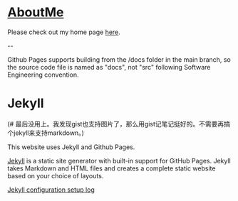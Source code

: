 # [AboutMe](https://dayuantan.github.io/AboutMe/)

Please check out my home page [here](https://dayuantan.github.io/AboutMe/).

\--

Github Pages supports building from the /docs folder in the main branch, so the source code file is named as "docs", not "src" following Software Engineering convention.


# Jekyll 

(# 最后没用上。我发现gist也支持图片了，那么用gist记笔记挺好的。不需要再搞个jekyll来支持markdown。)

This website uses Jekyll and Github Pages.

[Jekyll](https://docs.github.com/en/pages/setting-up-a-github-pages-site-with-jekyll/about-github-pages-and-jekyll) is a static site generator with built-in support for GitHub Pages. Jekyll takes Markdown and HTML files and creates a complete static website based on your choice of layouts.

[Jekyll configuration setup log](./jekyll_config_log.md)
